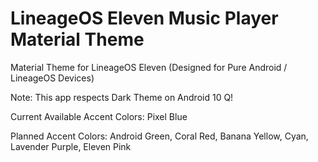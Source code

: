 # LineageOS Eleven Music Player Material Theme
 Material Theme for LineageOS Eleven (Designed for Pure Android / LineageOS Devices)
 
 Note: This app respects Dark Theme on Android 10 Q!
 
 Current Available Accent Colors: Pixel Blue
 
 Planned Accent Colors: Android Green, Coral Red, Banana Yellow, Cyan, Lavender Purple, Eleven Pink
